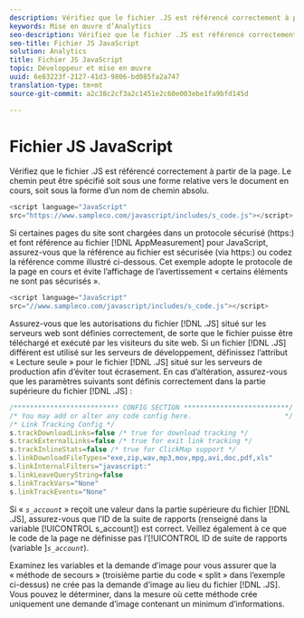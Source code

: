 ```yaml
---
description: Vérifiez que le fichier .JS est référencé correctement à partir de la page. Le chemin peut être spécifié soit sous une forme relative vers le document en cours, soit sous la forme d’un nom de chemin absolu.
keywords: Mise en œuvre d’Analytics
seo-description: Vérifiez que le fichier .JS est référencé correctement à partir de la page. Le chemin peut être spécifié soit sous une forme relative vers le document en cours, soit sous la forme d’un nom de chemin absolu.
seo-title: Fichier JS JavaScript
solution: Analytics
title: Fichier JS JavaScript
topic: Développeur et mise en œuvre
uuid: 6e83223f-2127-41d3-9806-bd085fa2a747
translation-type: tm+mt
source-git-commit: a2c38c2cf3a2c1451e2c60e003ebe1fa9bfd145d

---
```



# Fichier JS JavaScript

Vérifiez que le fichier .JS est référencé correctement à partir de la page. Le chemin peut être spécifié soit sous une forme relative vers le document en cours, soit sous la forme d’un nom de chemin absolu.

```js
<script language="JavaScript" 
src="https://www.sampleco.com/javascript/includes/s_code.js"></script>
```

Si certaines pages du site sont chargées dans un protocole sécurisé (https:) et font référence au fichier [!DNL AppMeasurement] pour JavaScript, assurez-vous que la référence au fichier est sécurisée (via https:) ou codez la référence comme illustré ci-dessous. Cet exemple adopte le protocole de la page en cours et évite l’affichage de l’avertissement « certains éléments ne sont pas sécurisés ».

```js
<script language="JavaScript" 
src="//www.sampleco.com/javascript/includes/s_code.js"></script>
```

Assurez-vous que les autorisations du fichier [!DNL .JS] situé sur les serveurs web sont définies correctement, de sorte que le fichier puisse être téléchargé et exécuté par les visiteurs du site web. Si un fichier [!DNL .JS] différent est utilisé sur les serveurs de développement, définissez l’attribut « Lecture seule » pour le fichier [!DNL .JS] situé sur les serveurs de production afin d’éviter tout écrasement. En cas d’altération, assurez-vous que les paramètres suivants sont définis correctement dans la partie supérieure du fichier [!DNL .JS] :

```js
/************************** CONFIG SECTION **************************/
/* You may add or alter any code config here.                       */
/* Link Tracking Config */
s.trackDownloadLinks=false /* true for download tracking */
s.trackExternalLinks=false /* true for exit link tracking */
s.trackInlineStats=false /* true for ClickMap support */
s.linkDownloadFileTypes="exe,zip,wav,mp3,mov,mpg,avi,doc,pdf,xls"
s.linkInternalFilters="javascript:"
s.linkLeaveQueryString=false
s.linkTrackVars="None" 
s.linkTrackEvents="None"
```

Si « *`s_account`* » reçoit une valeur dans la partie supérieure du fichier [!DNL .JS], assurez-vous que l’ID de la suite de rapports (renseigné dans la variable [!UICONTROL s_account]) est correct. Veillez également à ce que le code de la page ne définisse pas l’[!UICONTROL ID de suite de rapports (variable ]*`s_account`*).

Examinez les variables et la demande d’image pour vous assurer que la « méthode de secours » (troisième partie du code « split » dans l’exemple ci-dessus) ne crée pas la demande d’image au lieu du fichier [!DNL .JS]. Vous pouvez le déterminer, dans la mesure où cette méthode crée uniquement une demande d’image contenant un minimum d’informations.
